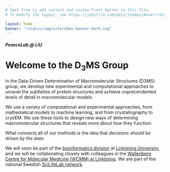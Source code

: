 ```yaml
---
# Feel free to add content and custom Front Matter to this file.
# To modify the layout, see https://jekyllrb.com/docs/themes/#overriding-theme-defaults

layout: home
banner: "/static/img/site/d3ms-banner-dark.svg"
---
```


##### PearceLab @ LiU
# Welcome to the D<sub>3</sub>MS Group 

In the Data-Driven Determination of Macromolecular Structures (D3MS) group, we develop new experimental and computational approaches to unravel the subtleties of protein structures and achieve unprecendented levels of detail in macromolecular models.

We use a variety of computational and experimental approaches, from mathematical models to machine learning, and from crystallography to cryoEM. We use these tools to design new ways of determining macromolecular structures that reveals more about how they function. 

What connects all of our methods is the idea that *decisions should be driven by the data*.

We will soon be part of the [bioinformatics division](https://liu.se/en/organisation/liu/ifm/bioin) at [Linköping University](https://liu.se/en), and we will be collaborating closely with colleagues in the [Wallenberg Centre for Molecular Medicine (WCMM) at Linköping](https://liu.se/en/research/wcmm). We are part of the national Swedish [SciLifeLab network](https://www.scilifelab.se/data-driven/about/). 
